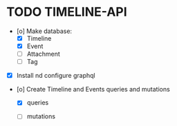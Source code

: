 

# TODO TIMELINE-API

- [o] Make database:
  - [X] Timeline
  - [X] Event
  - [ ] Attachment
  - [ ] Tag

- [X] Install nd configure graphql

- [o] Create Timeline and Events queries and mutations
  - [X] queries
  - [ ] mutations



